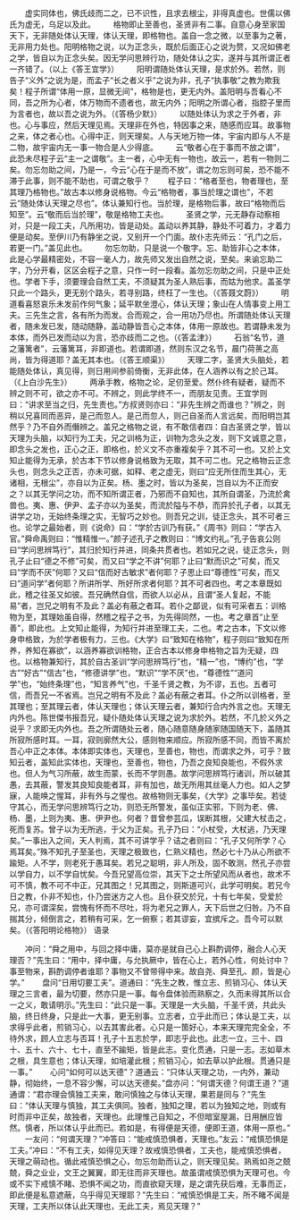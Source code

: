 <!-- { "loadSidebar": true } -->
　　虚实同体也，佛氏歧而二之，已不识性，且求去根尘，非得真虚也。世儒以佛氏为虚无，乌足以及此。
　　格物即止至善也，圣贤非有二事。自意心身至家国天下，无非随处体认天理，体认天理，即格物也。盖自一念之微，以至事为之著，无非用力处也。阳明格物之说，以为正念头，既於后面正心之说为赘，又况如佛老之学，皆自以为正念头矣。因无学问思辨行功，随处体认之实，遂并与其所谓正者一齐错了。（以上《答王宜学》）
　　阳明谓随处体认天理，是求於外。若然，则告子“义外”之说为是，而孟子“长之者义乎”之说为非，孔子“执事敬”之教为欺我矣！程子所谓“体用一原，显微无间”，格物是也，更无内外。盖阳明与吾看心不同，吾之所为心者，体万物而不遗者也，故无内外；阳明之所谓心者，指腔子里而为言者也，故以吾之说为外。（《答杨少默》）
　　以随处体认为求之于外者，非也。心与事应，然后天理见焉。天理非在外也，特因事之来，随感而应耳。故事物之来，体之者心也。心得中正，则天理矣。人与天地万物一体，宇宙内即与人不是二物，故宇宙内无一事一物合是人少得底。
　　云“敬者心在于事而不放之谓”，此恐未尽程子云“主一之谓敬”。主一者，心中无有一物也，故云一，若有一物则二矣。勿忘勿助之间，乃是一，今云“心在于是而不放”，谓之勿忘则可矣，恐不能不滞于此事，则不能不助也，可谓之敬乎？
　　程子曰：“格者至也，物者理也，至其理乃格物也。”故古本以修身说格物。今云“格物者，事当於理之谓也”，不若云“随处体认天理之尽也”。体认兼知行也。当於理，是格物后事，故曰“格物而后知至”。云“敬而后当於理”，敬是格物工夫也。
　　圣贤之学，元无静存动察相对，只是一段工夫，凡所用功，皆是动处。盖动以养其静，静处不可着力，才着力便是动矣。至伊川乃有静坐之说，又别开一个门面。故仆志先师云：“孔门之后，若更一门。”盖见此也。
　　勿忘勿助，只是说一个敬字。忘、助皆非心之本体，此是心学最精密处，不容一毫人力，故先师又发出自然之说，至矣。来谕忘助二字，乃分开看，区区会程子之意，只作一时一段看。盖勿忘勿助之间，只是中正处也。学者下手，须要理会自然工夫，不须疑其为圣人熟后事，而姑为他求。盖圣学只此一个路头，更无别个路头，若寻别路，终枉了一生也。（《答聂文蔚》）
　　明道看喜怒哀乐未发前作何气象；延平默坐澄心，体认天理；象山在人情事变上用工夫。三先生之言，各有所为而发。合而观之，合一用功乃尽也。所谓随处体认天理者，随未发已发，随动随静，盖动静皆吾心之本体，体用一原故也。若谓静未发为本体，而外已发而动以为言，恐亦歧而二之也。（《答孟津》）
　　石翁“名节，道之藩篱者”，云藩篱耳，非即道也。若谓即道，然则东汉之名节，晨门荷蒉之高尚，皆为得道耶？盖无其本也。（《答王顺渠》）
　　天理二字，圣贤大头脑处，若能随处体认，真见得，则日用间参前倚衡，无非此体，在人涵养以有之於己耳。（《上白沙先生》）
　　两承手教，格物之论，足仞至爱。然仆终有疑者，疑而不辨之则不可，欲之亦不可。不辨之，则此学终不一，而朋友见责。王宜学则曰：“讲求至当之归，先生责也。”方叔贤则亦曰：“非先生辨之而谁也？”辨之，则稍以兄喜同而恶异，是己而忽人。是己而忽人，则己自圣而人言远矣，而阳明岂其然乎？乃不自外而僭辨之。盖兄之格物之说，有不敢信者四：自古圣贤之学，皆以天理为头脑，以知行为工夫，兄之训格为正，训物为念头之发，则下文诚意之意，即念头之发也，正心之正，即格也，於义文不亦重複矣乎？其不可一也。又於上文知止能得为无承，於古本下节以修身说格致为无取，其不可二也。兄之格物云正念头也，则念头之正否，亦未可据，如释、老之虚无，则曰“应无所住而生其心，无诸相，无根尘”，亦自以为正矣。杨、墨之时，皆以为圣矣，岂自以为不正而安之？以其无学问之功，而不知所谓正者，乃邪而不自知也，其所自谓圣，乃流於禽兽也。夷、惠、伊尹、孟子亦以为圣矣，而流於隘与不恭，而异於孔子者，以其无讲学之功，无始终条理之实，无智巧之妙也。则吾兄之训，徒正念头，其不可者三也。论学之最始者，则《说命》曰：“学於古训乃有获。”《周书》则曰：“学古入官。”舜命禹则曰：“惟精惟一。”颜子述孔子之教则曰：“博文约礼。”孔子告哀公则曰“学问思辨笃行”，其归於知行并进，同条共贯者也。若如兄之说，徒正念头，则孔子止曰“德之不修”可矣，而又曰“学之不讲”何耶？止曰“默而识之”可矣，而又曰“学而不厌”何耶？又曰“信而好古敏求”者何耶？子思止曰“尊德性”可矣，而又曰“道问学”者何耶？所讲所学、所好所求者何耶？其不可者四也。考之本章既如此，稽之往圣又如彼。吾兄确然自信，而欲人以必从，且谓“圣人复起，不能易”者，岂兄之明有不及此？盖必有蔽之者耳。若仆之鄙说，似有可采者五：训格物为至，其理始虽自得，然稽之程子之书，为先得同然，一也。考之章首“止至善”，即此也。上文知止能得，为知行并进至理工夫，二也。考之古本，下文以修身申格致，为於学者极有力，三也。《大学》曰“致知在格物”，程子则曰“致知在所养，养知在寡欲”，以涵养寡欲训格物，正合古本以修身申格物之旨为无疑，四也。以格物兼知行，其於自古圣训“学问思辨笃行”也，“精一”也，“博约”也，“学古”“好古”“信古”也，“修德讲学”也，“默识”“学不厌”也，“尊德性”“道问学”也，“始终条理”也，“知言养气”也，千圣千贤之教，为不谬，五也。五者可信，而吾兄一不省焉。岂兄之明有不及此？盖必有蔽之者耳。仆之所以训格者，至其理也；至其理云者，体认天理也；体认天理云者，兼知行合内外言之也。天理无内外也。陈世傑书报吾兄，疑仆随处体认天理之说为求於外。若然，不几於义外之说乎？求即无内外也。吾之所谓随处云者，随心随意随身随家随国随天下，盖随其所寂所感时耳。一耳，寂则廓然大公，感则物来顺应。所寂所感不同，而皆不离於吾心中正之本体。本体即实体也，天理也，至善也，物也，而谓求之外，可乎？致知云者，盖知此实体也，天理也，至善也，物也，乃吾之良知良能也，不假外求也。但人为气习所蔽，故生而蒙，长而不学则愚。故学问思辨笃行诸训，所以破其愚，去其蔽，警发其良知良能者耳，非有加也，故无所用其丝毫人力也。如人之梦寐，人能唤之惺耳，非有外与之惺也。故格物则无事矣，《大学》之事毕矣。若徒守其心，而无学问思辨笃行之功，则恐无所警发，虽似正实邪，下则为老、佛、杨、墨，上则为夷、惠、伊尹也。何者？昔曾参芸瓜，误断其根，父建大杖击之，死而复苏。曾子以为无所逃，于父为正矣。孔子乃曰：“小杖受，大杖逃，乃天理矣。”一事出入之间，天人判焉，其不可讲学乎？诘之者则曰：“孔子又何所学？心焉耳矣。”殊不知孔子至圣也，天理之极致也，仁熟义精也，然必七十乃从心所欲不踰矩。人不学，则老死于愚耳矣。若兄之聪明，非人所及，固不敢测，然孔子亦尝以学自力，以不学自忧矣。今吾兄望高位崇，其天下之士所望风而从者也，故术不可不慎，教不可不中正，兄其图之！兄其图之，则斯道可兴，此学可明矣。若兄今日之教，仆非不知也，仆乃尝迷方之人也。且仆获交於兄，十有七年矣，受爱於兄，亦可谓深矣，尝愧有怀而不尽吐，将为老兄之罪人，天下后世之归咎。乃不自揣其分，倾倒言之，若稍有可采，乞一俯察；若其谬妄，宜摈斥之。吾今可以默矣。（《答阳明论格物》）
语录

　　冲问：“舜之用中，与回之择中庸，莫亦是就自己心上斟酌调停，融合人心天理否？”先生曰：“用中，择中庸，与允执厥中，皆在心上，若外心性，何处讨中？事至物来，斟酌调停者谁耶？事物又不曾带得中来。故自尧、舜至孔、颜，皆是心学。”
　　盘问“日用切要工夫”。道通曰：“先生之教，惟立志、煎销习心、体认天理之三言者，最为切要，然亦只是一事。每令盘体验而熟察之，久而未得其所以合一之义，敢请明示。”先生曰：“此只是一事。天理是一大头脑，千圣千贤，共此头脑，终日终身，只是此一大事，更无别事。立志者，立乎此而已；体认是工夫，以求得乎此者，煎销习心，以去其害此者。心只是一箇好心，本来天理完完全全，不待外求，顾人立志与否耳！孔子十五志於学，即志乎此也。此志一立，三十、四十、五十、六十、七十，直至不踰矩，皆是此志。变化贯通，只是一志。志如草木之根，具生意也；体认天理，如培灌此根；煎销习心，如去草以护此根。贯通只是一事。”
　　心问“如何可以达天德”？道通云：“只体认天理之功，一内外，兼动静，彻始终，一息不容少懈，可以达天德矣。”盘亦问：“何谓天德？何谓王道？”道通谓：“君亦理会慎独工夫来，敢问慎独之与体认天理，果若是同与？”先生曰：“体认天理与慎独，其工夫俱同。独者，独知之理，若以为独知之地，则或有时而非中正矣，故独者，天理也。此理惟己自知之，不但暗室屋漏，日用酬应皆然。慎者，所以体认乎此而已。若如是，有得便是天德，便即王道，体用一原也。”
　　一友问：“何谓天理？”冲答曰：“能戒慎恐惧者，天理也。”友云：“戒慎恐惧是工夫。”冲曰：“不有工夫，如得见天理？故戒慎恐惧者，工夫也，能戒慎恐惧者，天理之萌动也。循此戒慎恐惧之心，勿忘勿助而认之，则天理见矣。熟焉如尧之兢兢，舜之业业，文王之翼翼，即无往而非天理也。故虽谓戒慎恐惧为天理可也。今或不实下戒慎不睹、恐惧不闻之功，而直欲窥天理，是之谓先获后难，无事而正，即此便是私意遮蔽，乌乎得见天理耶？”先生曰：“戒慎恐惧是工夫，所不睹不闻是天理，工夫所以体认此天理也，无此工夫，焉见天理？”
